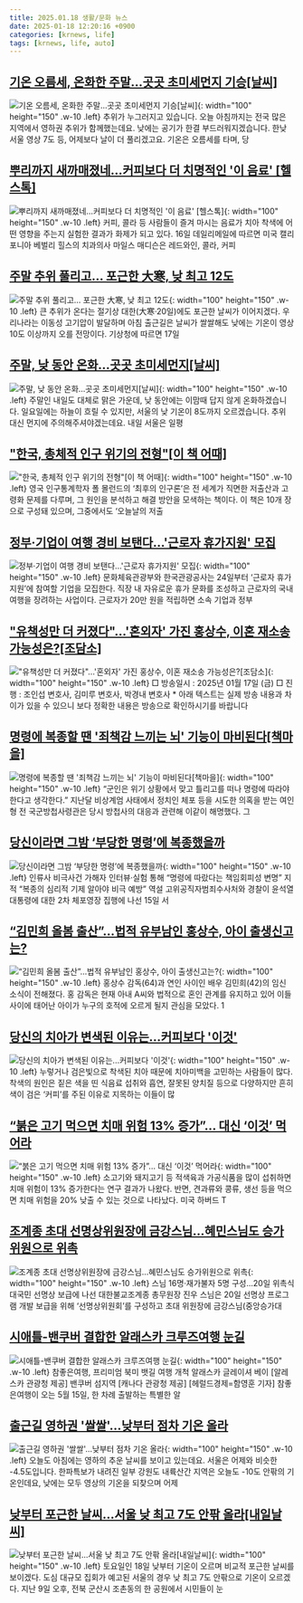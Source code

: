 ```yaml
---
title: 2025.01.18 생활/문화 뉴스
date: 2025-01-18 12:20:16 +0900
categories: [krnews, life]
tags: [krnews, life, auto]
---
```

## [기온 오름세, 온화한 주말…곳곳 초미세먼지 기승[날씨]](https://n.news.naver.com/mnews/article/422/0000706453)

![기온 오름세, 온화한 주말…곳곳 초미세먼지 기승[날씨]](https://mimgnews.pstatic.net/image/origin/422/2025/01/18/706453.jpg?type=nf220_150){: width="100" height="150" .w-10 .left}
추위가 누그러지고 있습니다. 오늘 아침까지는 전국 많은 지역에서 영하권 추위가 함께했는데요. 낮에는 공기가 한결 부드러워지겠습니다. 한낮 서울 영상 7도 등, 어제보다 날이 더 풀리겠고요. 기온은 오름세를 타며, 당

## [뿌리까지 새까매졌네…커피보다 더 치명적인 '이 음료' [헬스톡]](https://n.news.naver.com/mnews/article/014/0005296959)

![뿌리까지 새까매졌네…커피보다 더 치명적인 '이 음료' [헬스톡]](https://mimgnews.pstatic.net/image/origin/014/2025/01/17/5296959.jpg?type=nf220_150){: width="100" height="150" .w-10 .left}
커피, 콜라 등 사람들이 즐겨 마시는 음료가 치아 착색에 어떤 영향을 주는지 실험한 결과가 화제가 되고 있다. 16일 데일리메일에 따르면 미국 캘리포니아 베벌리 힐스의 치과의사 마일스 매디슨은 레드와인, 콜라, 커피

## [주말 추위 풀리고… 포근한 大寒, 낮 최고 12도](https://n.news.naver.com/mnews/article/366/0001047903)

![주말 추위 풀리고… 포근한 大寒, 낮 최고 12도](https://mimgnews.pstatic.net/image/origin/366/2025/01/17/1047903.jpg?type=nf220_150){: width="100" height="150" .w-10 .left}
큰 추위가 온다는 절기상 대한(大寒·20일)에도 포근한 날씨가 이어지겠다. 우리나라는 이동성 고기압이 발달하며 아침 출근길은 날씨가 쌀쌀해도 낮에는 기온이 영상 10도 이상까지 오를 전망이다. 기상청에 따르면 17일

## [주말, 낮 동안 온화…곳곳 초미세먼지[날씨]](https://n.news.naver.com/mnews/article/448/0000503008)

![주말, 낮 동안 온화…곳곳 초미세먼지[날씨]](https://mimgnews.pstatic.net/image/origin/448/2025/01/17/503008.jpg?type=nf220_150){: width="100" height="150" .w-10 .left}
주말인 내일도 대체로 맑은 가운데, 낮 동안에는 이맘때 답지 않게 온화하겠습니다. 일요일에는 하늘이 흐릴 수 있지만, 서울의 낮 기온이 8도까지 오르겠습니다. 추위 대신 먼지에 주의해주셔야겠는데요. 내일 서울은 일평

## ["한국, 총체적 인구 위기의 전형"[이 책 어때]](https://n.news.naver.com/mnews/article/277/0005534228)

!["한국, 총체적 인구 위기의 전형"[이 책 어때]](https://mimgnews.pstatic.net/image/origin/277/2025/01/17/5534228.jpg?type=nf220_150){: width="100" height="150" .w-10 .left}
영국 인구통계학자 폴 몰런드의 ‘최후의 인구론’은 전 세계가 직면한 저출산과 고령화 문제를 다루며, 그 원인을 분석하고 해결 방안을 모색하는 책이다. 이 책은 10개 장으로 구성돼 있으며, 그중에서도 ‘오늘날의 저출

## [정부·기업이 여행 경비 보탠다…'근로자 휴가지원' 모집](https://n.news.naver.com/mnews/article/277/0005534177)

![정부·기업이 여행 경비 보탠다…'근로자 휴가지원' 모집](https://mimgnews.pstatic.net/image/origin/277/2025/01/17/5534177.jpg?type=nf220_150){: width="100" height="150" .w-10 .left}
문화체육관광부와 한국관광공사는 24일부터 ‘근로자 휴가지원’에 참여할 기업을 모집한다. 직장 내 자유로운 휴가 문화를 조성하고 근로자의 국내 여행을 장려하는 사업이다. 근로자가 20만 원을 적립하면 소속 기업과 정부

## ["유책성만 더 커졌다"...'혼외자' 가진 홍상수, 이혼 재소송 가능성은?[조담소]](https://n.news.naver.com/mnews/article/052/0002142204)

!["유책성만 더 커졌다"...'혼외자' 가진 홍상수, 이혼 재소송 가능성은?[조담소]](https://mimgnews.pstatic.net/image/origin/052/2025/01/17/2142204.jpg?type=nf220_150){: width="100" height="150" .w-10 .left}
□ 방송일시 : 2025년 01월 17일 (금) □ 진행 : 조인섭 변호사, 김미루 변호사, 박경내 변호사 * 아래 텍스트는 실제 방송 내용과 차이가 있을 수 있으니 보다 정확한 내용은 방송으로 확인하시기를 바랍니다

## [명령에 복종할 땐 '죄책감 느끼는 뇌' 기능이 마비된다[책마을]](https://n.news.naver.com/mnews/article/015/0005083731)

![명령에 복종할 땐 '죄책감 느끼는 뇌' 기능이 마비된다[책마을]](https://mimgnews.pstatic.net/image/origin/015/2025/01/17/5083731.jpg?type=nf220_150){: width="100" height="150" .w-10 .left}
“군인은 위기 상황에서 맞고 틀리고를 떠나 명령에 따라야 한다고 생각한다.” 지난달 비상계엄 사태에서 정치인 체포 등을 시도한 의혹을 받는 여인형 전 국군방첩사령관은 당시 방첩사의 대응과 관련해 이같이 해명했다. 그

## [당신이라면 그밤 ‘부당한 명령’에 복종했을까](https://n.news.naver.com/mnews/article/016/0002417334)

![당신이라면 그밤 ‘부당한 명령’에 복종했을까](https://mimgnews.pstatic.net/image/origin/016/2025/01/17/2417334.jpg?type=nf220_150){: width="100" height="150" .w-10 .left}
인류사 비극사건 가해자 인터뷰·실험 통해 “명령에 따랐다는 책임회피성 변명” 지적 “복종의 심리적 기제 알아야 비극 예방” 역설 고위공직자범죄수사처와 경찰이 윤석열 대통령에 대한 2차 체포영장 집행에 나선 15일 서

## [“김민희 올봄 출산”…법적 유부남인 홍상수, 아이 출생신고는?](https://n.news.naver.com/mnews/article/081/0003511910)

![“김민희 올봄 출산”…법적 유부남인 홍상수, 아이 출생신고는?](https://mimgnews.pstatic.net/image/origin/081/2025/01/17/3511910.jpg?type=nf220_150){: width="100" height="150" .w-10 .left}
홍상수 감독(64)과 연인 사이인 배우 김민희(42)의 임신 소식이 전해졌다. 홍 감독은 현재 아내 A씨와 법적으로 혼인 관계를 유지하고 있어 이들 사이에 태어난 아이가 누구의 호적에 오르게 될지 관심을 모았다. 1

## [당신의 치아가 변색된 이유는...커피보다 '이것'](https://n.news.naver.com/mnews/article/662/0000060149)

![당신의 치아가 변색된 이유는...커피보다 '이것'](https://mimgnews.pstatic.net/image/origin/662/2025/01/17/60149.jpg?type=nf220_150){: width="100" height="150" .w-10 .left}
누렇거나 검은빛으로 착색된 치아 때문에 치아미백을 고민하는 사람들이 많다. 착색의 원인은 짙은 색을 띤 식음료 섭취와 흡연, 잘못된 양치질 등으로 다양하지만 흔히 색이 검은 ‘커피’를 주된 이유로 지목하는 이들이 많

## [“붉은 고기 먹으면 치매 위험 13% 증가”... 대신 ‘이것’ 먹어라](https://n.news.naver.com/mnews/article/023/0003882995)

![“붉은 고기 먹으면 치매 위험 13% 증가”... 대신 ‘이것’ 먹어라](https://mimgnews.pstatic.net/image/origin/023/2025/01/17/3882995.jpg?type=nf220_150){: width="100" height="150" .w-10 .left}
소고기와 돼지고기 등 적색육과 가공식품을 많이 섭취하면 치매 위험이 13% 증가한다는 연구 결과가 나왔다. 반면, 견과류와 콩류, 생선 등을 먹으면 치매 위험을 20% 낮출 수 있는 것으로 나타났다. 미국 하버드 T

## [조계종 초대 선명상위원장에 금강스님...혜민스님도 승가위원으로 위촉](https://n.news.naver.com/mnews/article/009/0005430608)

![조계종 초대 선명상위원장에 금강스님...혜민스님도 승가위원으로 위촉](https://mimgnews.pstatic.net/image/origin/009/2025/01/17/5430608.jpg?type=nf220_150){: width="100" height="150" .w-10 .left}
스님 16명·재가불자 5명 구성...20일 위촉식 대국민 선명상 보급에 나선 대한불교조계종 총무원장 진우 스님은 20일 선명상 프로그램 개발 보급을 위해 ‘선명상위원회’를 구성하고 초대 위원장에 금강스님(중앙승가대

## [시애틀-밴쿠버 결합한 알래스카 크루즈여행 눈길](https://n.news.naver.com/mnews/article/016/0002417119)

![시애틀-밴쿠버 결합한 알래스카 크루즈여행 눈길](https://mimgnews.pstatic.net/image/origin/016/2025/01/17/2417119.jpg?type=nf220_150){: width="100" height="150" .w-10 .left}
참좋은여행, 프리미엄 북미 뱃길 여행 개척 알래스카 글레이셔 베이 [알레스카 관광청 제공] 밴쿠버 섬지역 [캐나다 관광청 제공] [헤럴드경제=함영훈 기자] 참좋은여행이 오는 5월 15일, 한 차례 출발하는 특별한 알

## [출근길 영하권 '쌀쌀'…낮부터 점차 기온 올라](https://n.news.naver.com/mnews/article/079/0003982540)

![출근길 영하권 '쌀쌀'…낮부터 점차 기온 올라](https://mimgnews.pstatic.net/image/origin/079/2025/01/17/3982540.jpg?type=nf220_150){: width="100" height="150" .w-10 .left}
오늘도 아침에는 영하의 추운 날씨를 보이고 있는데요. 서울은 어제와 비슷한 -4.5도입니다. 한파특보가 내려진 일부 강원도 내륙산간 지역은 오늘도 -10도 안팎의 기온인데요, 낮에는 모두 영상의 기온을 되찾으며 어제

## [낮부터 포근한 날씨…서울 낮 최고 7도 안팎 올라[내일날씨]](https://n.news.naver.com/mnews/article/018/0005927257)

![낮부터 포근한 날씨…서울 낮 최고 7도 안팎 올라[내일날씨]](https://mimgnews.pstatic.net/image/origin/018/2025/01/17/5927257.jpg?type=nf220_150){: width="100" height="150" .w-10 .left}
토요일인 18일 낮부터 기온이 오르며 비교적 포근한 날씨를 보이겠다. 도심 대규모 집회가 예고된 서울의 경우 낮 최고 7도 안팎으로 기온이 오르겠다. 지난 9일 오후, 전북 군산시 조촌동의 한 공원에서 시민들이 눈

